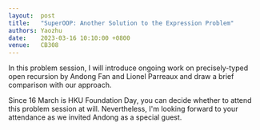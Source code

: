 ```yaml
--- 
layout:  post 
title:   "SuperOOP: Another Solution to the Expression Problem"
authors: Yaozhu
date:    2023-03-16 10:10:00 +0800
venue:   CB308
--- 
```


In this problem session, I will introduce ongoing work on precisely-typed open recursion by Andong Fan and Lionel Parreaux and draw a brief comparison with our approach.

Since 16 March is HKU Foundation Day, you can decide whether to attend this problem session at will. Nevertheless, I'm looking forward to your attendance as we invited Andong as a special guest.
